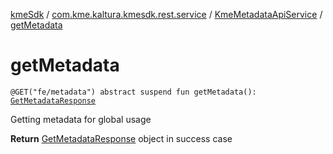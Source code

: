 [kmeSdk](../../index.md) / [com.kme.kaltura.kmesdk.rest.service](../index.md) / [KmeMetadataApiService](index.md) / [getMetadata](./get-metadata.md)

# getMetadata

`@GET("fe/metadata") abstract suspend fun getMetadata(): `[`GetMetadataResponse`](../../com.kme.kaltura.kmesdk.rest.response.metadata/-get-metadata-response/index.md)

Getting metadata for global usage

**Return**
[GetMetadataResponse](../../com.kme.kaltura.kmesdk.rest.response.metadata/-get-metadata-response/index.md) object in success case

